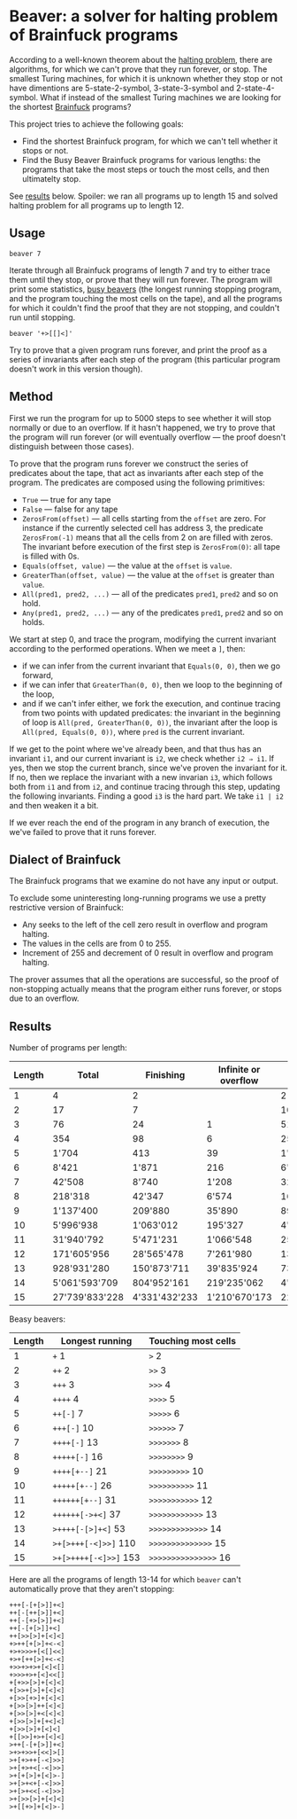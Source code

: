 # Beaver: a solver for halting problem of Brainfuck programs

According to a well-known theorem about the [halting problem](https://en.wikipedia.org/wiki/Halting_problem), there are algorithms, for which we can't prove that they run forever, or stop. The smallest Turing machines, for which it is unknown whether they stop or not have dimentions are 5-state-2-symbol, 3-state-3-symbol and 2-state-4-symbol. What if instead of the smallest Turing machines we are looking for the shortest [Brainfuck](https://en.wikipedia.org/wiki/Brainfuck) programs?

This project tries to achieve the following goals:

* Find the shortest Brainfuck program, for which we can't tell whether it stops or not.
* Find the Busy Beaver Brainfuck programs for various lengths: the programs that take the most steps or touch the most cells, and then ultimatelty stop.

See [results](#results) below. Spoiler: we ran all programs up to length 15 and solved halting problem for all programs up to length 12.

## Usage

    beaver 7

Iterate through all Brainfuck programs of length 7 and try to either trace them until they stop, or prove that they will run forever. The program will print some statistics, [busy beavers](https://en.wikipedia.org/wiki/Busy_beaver) (the longest running stopping program, and the program touching the most cells on the tape), and all the programs for which it couldn't find the proof that they are not stopping, and couldn't run until stopping.

    beaver '+>[[]<]'

Try to prove that a given program runs forever, and print the proof as a series of invariants after each step of the program (this particular program doesn't work in this version though).

## Method

First we run the program for up to 5000 steps to see whether it will stop normally or due to an overflow. If it hasn't happened, we try to prove that the program will run forever (or will eventually overflow — the proof doesn't distinguish between those cases).

To prove that the program runs forever we construct the series of predicates about the tape, that act as invariants after each step of the program. The predicates are composed using the following primitives:

* `True` — true for any tape
* `False` — false for any tape
* `ZerosFrom(offset)` — all cells starting from the `offset` are zero. For instance if the currently selected cell has address 3, the predicate `ZerosFrom(-1)` means that all the cells from 2 on are filled with zeros. The invariant before execution of the first step is `ZerosFrom(0)`: all tape is filled with 0s.
* `Equals(offset, value)` — the value at the `offset` is `value`.
* `GreaterThan(offset, value)` — the value at the `offset` is greater than `value`.
* `All(pred1, pred2, ...)` — all of the predicates `pred1`, `pred2` and so on hold.
* `Any(pred1, pred2, ...)` — any of the predicates `pred1`, `pred2` and so on holds.

We start at step 0, and trace the program, modifying the current invariant according to the performed operations. When we meet a `]`, then:
- if we can infer from the current invariant that `Equals(0, 0)`, then we go forward,
- if we can infer that `GreaterThan(0, 0)`, then we loop to the beginning of the loop,
- and if we can't infer either, we fork the execution, and continue tracing from two points with updated predicates: the invariant in the beginning of loop is `All(pred, GreaterThan(0, 0))`, the invariant after the loop is `All(pred, Equals(0, 0))`, where `pred` is the current invariant.

If we get to the point where we've already been, and that thus has an invariant `i1`, and our current invariant is `i2`, we check whether `i2 ⇒ i1`. If yes, then we stop the current branch, since we've proven the invariant for it. If no, then we replace the invariant with a new invarian `i3`, which follows both from `i1` and from `i2`, and continue tracing through this step, updating the following invariants. Finding a good `i3` is the hard part. We take `i1 | i2` and then weaken it a bit.

If we ever reach the end of the program in any branch of execution, the we've failed to prove that it runs forever.

## Dialect of Brainfuck

The Brainfuck programs that we examine do not have any input or output.

To exclude some uninteresting long-running programs we use a pretty restrictive version of Brainfuck:

* Any seeks to the left of the cell zero result in overflow and program halting.
* The values in the cells are from 0 to 255.
* Increment of 255 and decrement of 0 result in overflow and program halting.

The prover assumes that all the operations are successful, so the proof of non-stopping actually means that the program either runs forever, or stops due to an overflow. 

## Results

Number of programs per length:

| Length | Total          | Finishing     | Infinite or overflow | Overflow       | Unknown   |
| ------ | -------------- | ------------- | -------------------- | -------------- | --------- |
| 1      | 4              | 2             |                      | 2              |           |
| 2      | 17             | 7             |                      | 10             |           |
| 3      | 76             | 24            | 1                    | 51             |           |
| 4      | 354            | 98            | 6                    | 250            |           |
| 5      | 1'704          | 413           | 39                   | 1'252          |           |
| 6      | 8'421          | 1'871         | 216                  | 6'334          |           |
| 7      | 42'508         | 8'740         | 1'208                | 32'560         |           |
| 8      | 218'318        | 42'347        | 6'574                | 169'397        |           |
| 9      | 1'137'400      | 209'880       | 35'890               | 891'630        |           |
| 10     | 5'996'938      | 1'063'012     | 195'327              | 4'738'599      |           |
| 11     | 31'940'792     | 5'471'231     | 1'066'548            | 25'403'013     |           |
| 12     | 171'605'956    | 28'565'478    | 7'261'980            | 135'778'498    |           |
| 13     | 928'931'280    | 150'873'711   | 39'835'924           | 738'221'643    | 2         |
| 14     | 5'061'593'709  | 804'952'161   | 219'235'062          | 4'037'406'453  | 33        |
| 15     | 27'739'833'228 | 4'331'432'233 | 1'210'670'173        | 22'197'730'421 | 401       |

Beasy beavers:

| Length | Longest running        | Touching most cells  |
| ------ | ---------------------- | -------------------- |
| 1      | `+` 1                  | `>` 2                |
| 2      | `++` 2                 | `>>` 3               |
| 3      | `+++` 3                | `>>>` 4              |
| 4      | `++++` 4               | `>>>>` 5             |
| 5      | `++[-]` 7              | `>>>>>` 6            |
| 6      | `+++[-]` 10            | `>>>>>>` 7           |
| 7      | `++++[-]` 13           | `>>>>>>>` 8          |
| 8      | `+++++[-]` 16          | `>>>>>>>>` 9         |
| 9      | `++++[+--]` 21         | `>>>>>>>>>` 10       |
| 10     | `+++++[+--]` 26        | `>>>>>>>>>>` 11      |
| 11     | `++++++[+--]` 31       | `>>>>>>>>>>>` 12     |
| 12     | `++++++[->+<]` 37      | `>>>>>>>>>>>>` 13    |
| 13     | `>++++[-[>]+<]` 53     | `>>>>>>>>>>>>>` 14   |
| 14     | `>+[>+++[-<]>>]` 110   | `>>>>>>>>>>>>>>` 15  |
| 15     | `>+[>++++[-<]>>]` 153  | `>>>>>>>>>>>>>>>` 16 |

Here are all the programs of length 13-14 for which `beaver` can't automatically prove that they aren't stopping:
    
    +++[-[+[>]]+<]
    ++[-[++[>]]+<]
    ++[-[+>[>]]+<]
    ++[-[+[>]]+<]
    ++[>>[>]+[<]<]
    +>++[+[>]+<-<]
    +>+>>>+[<[]<<]
    +>+[++[>]+<-<]
    +>>+>+>+[<]<[]
    +>>>+>+[<]<<[]
    +[+>>[>]+[<]<]
    +[>>+[>]+[<]<]
    +[>>[+>]+[<]<]
    +[>>[>]++[<]<]
    +[>>[>]+<[<]<]
    +[>>[>]+[+<]<]
    +[>>[>]+[<]<]
    +[[>>]+>+[<]<]
    >++[-[+[>]]+<]
    >+>+>>+[<<]>[]
    >+[+>++[-<]>>]
    >+[+>+<[-<]>>]
    >+[+[>]+[<]>-]
    >+[>+<+[-<]>>]
    >+[>+<<[-<]>>]
    >+[>>[>]+[<]<]
    >+[[+>]+[<]>-]

